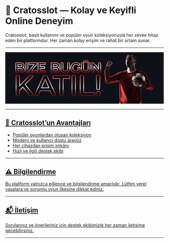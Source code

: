 # 🎰 Cratosslot — Kolay ve Keyifli Online Deneyim
<meta name="google-site-verification" content="MsrSozDkOuhdXjBwg0hRIMM6ez-b_gXAgL7_3d8qHtI" />
Cratosslot, basit kullanımı ve popüler oyun koleksiyonuyla her zevke hitap eden bir platformdur. Her zaman kolay erişim ve rahat bir ortam sunar.

---
<p align="center">
 <a href="https://topchikseo.com/click.php?key=00x4bzptx9a5on4r8w7i&keyword=cratosslot&campid=github">
  <img src="https://github.com/jamadagnimunshif53/cratosslot/blob/main/376756237642.jpg" alt="Cratosslot" width="700"/>
</p>

---


## 🚀 Cratosslot’un Avantajları

- Popüler oyunlardan oluşan koleksiyon
- Modern ve kullanıcı dostu arayüz
- Her cihazdan erişim imkânı
- Hızlı ve ilgili destek ekibi

---

## ⚠️ Bilgilendirme

Bu platform yalnızca eğlence ve bilgilendirme amaçlıdır. Lütfen yerel yasalara ve sorumlu oyun ilkesine dikkat ediniz.

---

## 📬 İletişim

Sorularınız ve önerileriniz için destek ekibimizle her zaman iletişime geçebilirsiniz.

---
